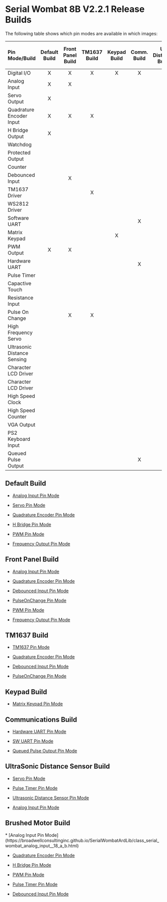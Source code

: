 <h1>Serial Wombat 8B V2.2.1 Release Builds</h1>

The following table shows which pin modes are available in which images:

|Pin Mode/Build|Default Build|Front Panel Build|TM1637 Build|Keypad Build|Comm. Build|US Distance Build|Brushed Motor Build|Available in Custom Builds|Available on SW18AB|
|:---|:---:|:---:|:---:|:---:|:---:|:---:|:---:|:---:|:---:|
|Digital I/O|X|X|X|X|X|X|X|X|X|
|Analog Input|X|X| | | |X|X|X|X|
|Servo Output|X| | | | |X| |X|X|
|Quadrature Encoder Input|X|X|X| | | |X|X|X|
|H Bridge Output|X| | | | | |X|X|X|
|Watchdog | | | | | | | |X|X|
|Protected Output | | | | | | | |X|X|
|Counter | | | | | | | |X|X|
|Debounced Input | |X| | | | |X|X|X|
|TM1637 Driver | | |X| | | | |X|X|
|WS2812 Driver | | | | | | | | |X|
|Software UART | | | | |X| | |X|X|
|Matrix Keypad | | | |X| | | |X|X|
|PWM Output |X|X| | | |X|X|X|X|
|Hardware UART | | | | |X| | |X|X|
|Pulse Timer | | | | | |X|X|X|X|
|Capactive Touch | | | | | | | | |X|
|Resistance Input | | | | | | | | |X|
|Pulse On Change | |X|X| | | | |X|X|
|High Frequency Servo | | | | | | | | |X|
|Ultrasonic Distance Sensing | | | | | |X| |X|X|
|Character LCD Driver | | | | | | | |X|X|
|Character LCD Driver | | | | | | | |X|X|
|High Speed Clock | | | | | | | | |X|
|High Speed Counter | | | | | | | | |X|
|VGA Output | | | | | | | | |X|
|PS2 Keyboard Input | | | | | | | |X|X|
|Queued Pulse Output | | | | |X| | |X|X|



<h2>Default Build</h2>

* [Analog Input Pin Mode](https://broadwellconsultinginc.github.io/SerialWombatArdLib/class_serial_wombat_analog_input__18_a_b.html)

* [Servo Pin Mode](https://broadwellconsultinginc.github.io/SerialWombatArdLib/class_serial_wombat_servo__18_a_b.html)

* [Quadrature Encoder Pin Mode](https://broadwellconsultinginc.github.io/SerialWombatArdLib/class_serial_wombat_quad_enc__18_a_b.html)

* [H Bridge Pin Mode](https://broadwellconsultinginc.github.io/SerialWombatArdLib/class_serial_wombat_h_bridge__18_a_b.html)

* [PWM Pin Mode](https://broadwellconsultinginc.github.io/SerialWombatArdLib/class_serial_wombat_p_w_m__18_a_b.html)

* [Frequency Output Pin Mode](https://broadwellconsultinginc.github.io/SerialWombatArdLib/class_serial_wombat_frequency_output__18_a_b.html)

<h2>Front Panel Build</h2>

* [Analog Input Pin Mode](https://broadwellconsultinginc.github.io/SerialWombatArdLib/class_serial_wombat_analog_input__18_a_b.html)

* [Quadrature Encoder Pin Mode](https://broadwellconsultinginc.github.io/SerialWombatArdLib/class_serial_wombat_quad_enc__18_a_b.html)

* [Debounced Input Pin Mode](https://broadwellconsultinginc.github.io/SerialWombatArdLib/class_serial_wombat_debounced_input.html)

* [PulseOnChange Pin Mode](https://broadwellconsultinginc.github.io/SerialWombatArdLib/class_serial_wombat_pulse_on_change.html)

* [PWM Pin Mode](https://broadwellconsultinginc.github.io/SerialWombatArdLib/class_serial_wombat_p_w_m__18_a_b.html)

* [Frequency Output Pin Mode](https://broadwellconsultinginc.github.io/SerialWombatArdLib/class_serial_wombat_frequency_output__18_a_b.html)



<h2>TM1637 Build</h2>

* [TM1637 Pin Mode](https://broadwellconsultinginc.github.io/SerialWombatArdLib/class_serial_wombat_t_m1637.html)

* [Quadrature Encoder Pin Mode](https://broadwellconsultinginc.github.io/SerialWombatArdLib/class_serial_wombat_quad_enc__18_a_b.html)

* [Debounced Input Pin Mode](https://broadwellconsultinginc.github.io/SerialWombatArdLib/class_serial_wombat_debounced_input.html)

* [PulseOnChange Pin Mode](https://broadwellconsultinginc.github.io/SerialWombatArdLib/class_serial_wombat_pulse_on_change.html)



<h2>Keypad Build</h2>

* [Matrix Keypad Pin Mode](https://broadwellconsultinginc.github.io/SerialWombatArdLib/class_serial_wombat_matrix_keypad.html)


<h2>Communications Build</h2>

* [Hardware UART Pin Mode](https://broadwellconsultinginc.github.io/SerialWombatArdLib/class_serial_wombat_u_a_r_t.html)

* [SW UART Pin Mode](https://broadwellconsultinginc.github.io/SerialWombatArdLib/class_serial_wombat_s_w_u_a_r_t.html)

* [Queued Pulse Output Pin Mode](https://broadwellconsultinginc.github.io/SerialWombatArdLib/class_serial_wombat_queued_pulse_output.html)



<h2>UltraSonic Distance Sensor Build</h2>

* [Servo Pin Mode](https://broadwellconsultinginc.github.io/SerialWombatArdLib/class_serial_wombat_servo__18_a_b.html)

* [Pulse Timer Pin Mode](https://broadwellconsultinginc.github.io/SerialWombatArdLib/class_serial_wombat_pulse_timer__18_a_b.html)

* [Ultrasonic Distance Sensor Pin Mode](https://broadwellconsultinginc.github.io/SerialWombatArdLib/class_serial_wombat_ultrasonic_distance_sensor.html)

* [Analog Input Pin Mode](https://broadwellconsultinginc.github.io/SerialWombatArdLib/class_serial_wombat_analog_input__18_a_b.html)


<h2>Brushed Motor Build</h2>
* [Analog Input Pin Mode](https://broadwellconsultinginc.github.io/SerialWombatArdLib/class_serial_wombat_analog_input__18_a_b.html)

* [Quadrature Encoder Pin Mode](https://broadwellconsultinginc.github.io/SerialWombatArdLib/class_serial_wombat_quad_enc__18_a_b.html)

* [H Bridge Pin Mode](https://broadwellconsultinginc.github.io/SerialWombatArdLib/class_serial_wombat_h_bridge__18_a_b.html)

* [PWM Pin Mode](https://broadwellconsultinginc.github.io/SerialWombatArdLib/class_serial_wombat_p_w_m__18_a_b.html)

* [Pulse Timer Pin Mode](https://broadwellconsultinginc.github.io/SerialWombatArdLib/class_serial_wombat_pulse_timer__18_a_b.html)

* [Debounced Input Pin Mode](https://broadwellconsultinginc.github.io/SerialWombatArdLib/class_serial_wombat_debounced_input.html)


